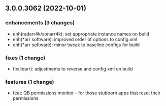 ## 3.0.0.3062 (2022-10-01)

### enhancements (3 changes)

- enh(radarr4k/sonarr4k): set appropriate instance names on build
- enh(*arr software): improved order of options to config.xml
- enh(*arr software): minor tweak to baseline configs for build

### fixes (1 change)

- fix(lidarr): adjustments to reverse and config.xml on build

### features (1 change)

- feat: QB permissions monitor - for those stubborn apps that reset their permissions
